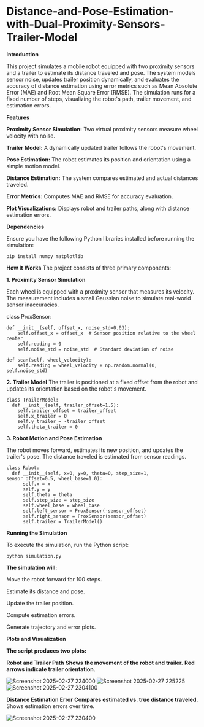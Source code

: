 # Distance-and-Pose-Estimation-with-Dual-Proximity-Sensors-Trailer-Model
**Introduction**

This project simulates a mobile robot equipped with two proximity sensors and a trailer to estimate its distance traveled and pose. The system models sensor noise, updates trailer position dynamically, and evaluates the accuracy of distance estimation using error metrics such as Mean Absolute Error (MAE) and Root Mean Square Error (RMSE). The simulation runs for a fixed number of steps, visualizing the robot's path, trailer movement, and estimation errors.

**Features**

**Proximity Sensor Simulation:** Two virtual proximity sensors measure wheel velocity with noise.

**Trailer Model:** A dynamically updated trailer follows the robot's movement.

**Pose Estimation:** The robot estimates its position and orientation using a simple motion model.

**Distance Estimation:** The system compares estimated and actual distances traveled.

**Error Metrics:** Computes MAE and RMSE for accuracy evaluation.

**Plot Visualizations:** Displays robot and trailer paths, along with distance estimation errors.

**Dependencies**

Ensure you have the following Python libraries installed before running the simulation:

    pip install numpy matplotlib

**How It Works**
The project consists of three primary components:

**1. Proximity Sensor Simulation**

Each wheel is equipped with a proximity sensor that measures its velocity. The measurement includes a small Gaussian noise to simulate real-world sensor inaccuracies.

class ProxSensor:

    def __init__(self, offset_x, noise_std=0.03):
        self.offset_x = offset_x  # Sensor position relative to the wheel center
        self.reading = 0
        self.noise_std = noise_std  # Standard deviation of noise
        
    def scan(self, wheel_velocity):
        self.reading = wheel_velocity + np.random.normal(0, self.noise_std)

**2. Trailer Model**
The trailer is positioned at a fixed offset from the robot and updates its orientation based on the robot's movement.

 
    class TrailerModel:
      def __init__(self, trailer_offset=1.5):
        self.trailer_offset = trailer_offset
        self.x_trailer = 0
        self.y_trailer = -trailer_offset
        self.theta_trailer = 0


**3. Robot Motion and Pose Estimation**

The robot moves forward, estimates its new position, and updates the trailer's pose. The distance traveled is estimated from sensor readings.


    class Robot:
      def __init__(self, x=0, y=0, theta=0, step_size=1, sensor_offset=0.5, wheel_base=1.0):
          self.x = x
          self.y = y
          self.theta = theta
          self.step_size = step_size
          self.wheel_base = wheel_base
          self.left_sensor = ProxSensor(-sensor_offset)
          self.right_sensor = ProxSensor(sensor_offset)
          self.trailer = TrailerModel()

**Running the Simulation**

To execute the simulation, run the Python script:

    python simulation.py

**The simulation will:**

Move the robot forward for 100 steps.

Estimate its distance and pose.

Update the trailer position.

Compute estimation errors.

Generate trajectory and error plots.

**Plots and Visualization**

**The script produces two plots:**

**Robot and Trailer Path**
**Shows the movement of the robot and trailer.**
**Red arrows indicate trailer orientation.**

![Screenshot 2025-02-27 224000](https://github.com/user-attachments/assets/7ad30051-d346-47d2-a291-081ce7599027) ![Screenshot 2025-02-27 225225](https://github.com/user-attachments/assets/844abb1b-5c9b-4f0d-b590-37e672e3e260) ![Screenshot 2025-02-27 2304100](https://github.com/user-attachments/assets/75b63748-9c8b-490b-aa1d-1543dc7ba425)




**Distance Estimation Error**
**Compares estimated vs. true distance traveled.**
Shows estimation errors over time.

![Screenshot 2025-02-27 230400](https://github.com/user-attachments/assets/cf89b1c8-7c27-4cfc-824f-a7b8c3e1a9fb)


